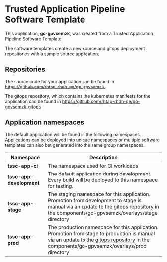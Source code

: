 # Trusted Application Pipeline Software Template

This application, **go-gpvsemzk**, was created from a Trusted Application Pipeline Software Template.

The software templates create a new source and gitops deployment repositories with a sample source application. 

## Repositories

The source code for your application can be found in [https://github.com/rhtap-rhdh-qe/go-gpvsemzk ](https://github.com/rhtap-rhdh-qe/go-gpvsemzk ).
 
The gitops repository, which contains the kubernetes manifests for the application can be found in 
[https://github.com/rhtap-rhdh-qe/go-gpvsemzk-gitops ](https://github.com/rhtap-rhdh-qe/go-gpvsemzk-gitops ) 

## Application namespaces 

The default application will be found in the following namespaces. Applications can be deployed into unique namespaces or multiple software templates can also bet generated into the same group namespaces.  

|  Namespace   |  Description   |  
| -------- | -------- |
| **tssc-app-ci** | The namespace used for CI workloads |
| **tssc-app-development** | The default application during development. Every build will be deployed to this namespace for testing. |
| **tssc-app-stage** | The staging namespace for this application. Promotion from development to stage is manual via an update to the [gitops repository](https://github.com/rhtap-rhdh-qe/go-gpvsemzk-gitops ) in the components/go-gpvsemzk/overlays/stage directory |
| **tssc-app-prod** | The production namespace for this application. Promotion from stage to production is manual via an update to the [gitops repository](https://github.com/rhtap-rhdh-qe/go-gpvsemzk-gitops ) in the components/go-gpvsemzk/overlays/prod directory |